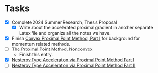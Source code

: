 # **Tasks**

- [x] Complete [2024 Summer Research, Thesis Proposal](2024%20Summer%20Research,%20Thesis%20Proposal.md)
  - [x] Write about the accelerated proximal gradient in another separate Latex file and organize all the notes we have. 
- [x] Finish [Convex Proximal Point Method, Part I](../AMATH%20516%20Numerical%20Optimizations/Proximal%20Methods/Convex%20Proximal%20Point%20Method,%20Part%20I.md) for background for momentum related methods. 
- [ ] [The Proximal Point Method, Nonconvex](../AMATH%20516%20Numerical%20Optimizations/The%20Proximal%20Point%20Method,%20Nonconvex.md)
	- Finish this entry. 
- [x] [Nesterov Type Acceleration via Proximal Point Method Part I](../MATH%20602%20Nesterov%20Acceleration/Nesterov%20Type%20Acceleration%20via%20Proximal%20Point%20Method%20Part%20I.md) 
- [ ] [Nesterov Type Acceleration via Proximal Point Method Part II](../MATH%20602%20Nesterov%20Acceleration/Nesterov%20Type%20Acceleration%20via%20Proximal%20Point%20Method%20Part%20II.md) 